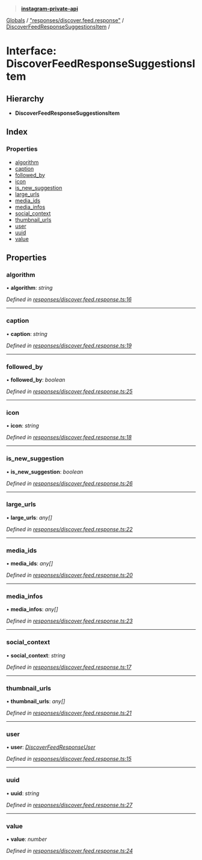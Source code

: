 > **[instagram-private-api](../README.md)**

[Globals](../README.md) / ["responses/discover.feed.response"](../modules/_responses_discover_feed_response_.md) / [DiscoverFeedResponseSuggestionsItem](_responses_discover_feed_response_.discoverfeedresponsesuggestionsitem.md) /

# Interface: DiscoverFeedResponseSuggestionsItem

## Hierarchy

* **DiscoverFeedResponseSuggestionsItem**

## Index

### Properties

* [algorithm](_responses_discover_feed_response_.discoverfeedresponsesuggestionsitem.md#algorithm)
* [caption](_responses_discover_feed_response_.discoverfeedresponsesuggestionsitem.md#caption)
* [followed_by](_responses_discover_feed_response_.discoverfeedresponsesuggestionsitem.md#followed_by)
* [icon](_responses_discover_feed_response_.discoverfeedresponsesuggestionsitem.md#icon)
* [is_new_suggestion](_responses_discover_feed_response_.discoverfeedresponsesuggestionsitem.md#is_new_suggestion)
* [large_urls](_responses_discover_feed_response_.discoverfeedresponsesuggestionsitem.md#large_urls)
* [media_ids](_responses_discover_feed_response_.discoverfeedresponsesuggestionsitem.md#media_ids)
* [media_infos](_responses_discover_feed_response_.discoverfeedresponsesuggestionsitem.md#media_infos)
* [social_context](_responses_discover_feed_response_.discoverfeedresponsesuggestionsitem.md#social_context)
* [thumbnail_urls](_responses_discover_feed_response_.discoverfeedresponsesuggestionsitem.md#thumbnail_urls)
* [user](_responses_discover_feed_response_.discoverfeedresponsesuggestionsitem.md#user)
* [uuid](_responses_discover_feed_response_.discoverfeedresponsesuggestionsitem.md#uuid)
* [value](_responses_discover_feed_response_.discoverfeedresponsesuggestionsitem.md#value)

## Properties

###  algorithm

• **algorithm**: *string*

*Defined in [responses/discover.feed.response.ts:16](https://github.com/dilame/instagram-private-api/blob/e9c516c/src/responses/discover.feed.response.ts#L16)*

___

###  caption

• **caption**: *string*

*Defined in [responses/discover.feed.response.ts:19](https://github.com/dilame/instagram-private-api/blob/e9c516c/src/responses/discover.feed.response.ts#L19)*

___

###  followed_by

• **followed_by**: *boolean*

*Defined in [responses/discover.feed.response.ts:25](https://github.com/dilame/instagram-private-api/blob/e9c516c/src/responses/discover.feed.response.ts#L25)*

___

###  icon

• **icon**: *string*

*Defined in [responses/discover.feed.response.ts:18](https://github.com/dilame/instagram-private-api/blob/e9c516c/src/responses/discover.feed.response.ts#L18)*

___

###  is_new_suggestion

• **is_new_suggestion**: *boolean*

*Defined in [responses/discover.feed.response.ts:26](https://github.com/dilame/instagram-private-api/blob/e9c516c/src/responses/discover.feed.response.ts#L26)*

___

###  large_urls

• **large_urls**: *any[]*

*Defined in [responses/discover.feed.response.ts:22](https://github.com/dilame/instagram-private-api/blob/e9c516c/src/responses/discover.feed.response.ts#L22)*

___

###  media_ids

• **media_ids**: *any[]*

*Defined in [responses/discover.feed.response.ts:20](https://github.com/dilame/instagram-private-api/blob/e9c516c/src/responses/discover.feed.response.ts#L20)*

___

###  media_infos

• **media_infos**: *any[]*

*Defined in [responses/discover.feed.response.ts:23](https://github.com/dilame/instagram-private-api/blob/e9c516c/src/responses/discover.feed.response.ts#L23)*

___

###  social_context

• **social_context**: *string*

*Defined in [responses/discover.feed.response.ts:17](https://github.com/dilame/instagram-private-api/blob/e9c516c/src/responses/discover.feed.response.ts#L17)*

___

###  thumbnail_urls

• **thumbnail_urls**: *any[]*

*Defined in [responses/discover.feed.response.ts:21](https://github.com/dilame/instagram-private-api/blob/e9c516c/src/responses/discover.feed.response.ts#L21)*

___

###  user

• **user**: *[DiscoverFeedResponseUser](../classes/_responses_discover_feed_response_.discoverfeedresponseuser.md)*

*Defined in [responses/discover.feed.response.ts:15](https://github.com/dilame/instagram-private-api/blob/e9c516c/src/responses/discover.feed.response.ts#L15)*

___

###  uuid

• **uuid**: *string*

*Defined in [responses/discover.feed.response.ts:27](https://github.com/dilame/instagram-private-api/blob/e9c516c/src/responses/discover.feed.response.ts#L27)*

___

###  value

• **value**: *number*

*Defined in [responses/discover.feed.response.ts:24](https://github.com/dilame/instagram-private-api/blob/e9c516c/src/responses/discover.feed.response.ts#L24)*